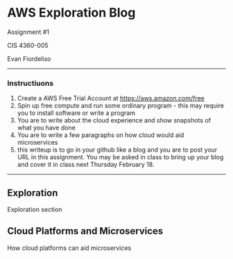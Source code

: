 # AWS Exploration Blog

Assignment #1

CIS 4360-005

Evan Fiordeliso

---

### Instructiuons
1. Create a AWS Free Trial Account at https://aws.amazon.com/free
2. Spin up free compute and run some ordinary program - this may require you to install software or write a program
3. You are to write about the cloud experience and show snapshots of what you have done
4. You are to write a few paragraphs on how cloud would aid microservices
5. this writeup is to go in your github like a blog and you are to post your URL in this assignment.  You may be asked in class to bring up your blog and cover it in class next Thursday February 18.

---

## Exploration

Exploration section

## Cloud Platforms and Microservices

How cloud platforms can aid microservices